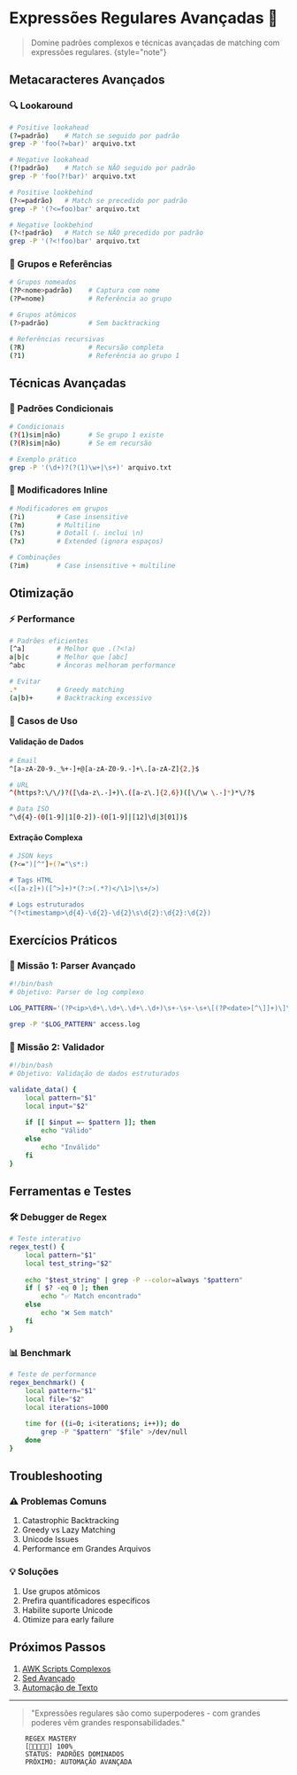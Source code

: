 # Expressões Regulares Avançadas 🎯

> Domine padrões complexos e técnicas avançadas de matching com expressões regulares.
> {style="note"}

## Metacaracteres Avançados

### 🔍 Lookaround
```bash
# Positive lookahead
(?=padrão)    # Match se seguido por padrão
grep -P 'foo(?=bar)' arquivo.txt

# Negative lookahead
(?!padrão)    # Match se NÃO seguido por padrão
grep -P 'foo(?!bar)' arquivo.txt

# Positive lookbehind
(?<=padrão)   # Match se precedido por padrão
grep -P '(?<=foo)bar' arquivo.txt

# Negative lookbehind
(?<!padrão)   # Match se NÃO precedido por padrão
grep -P '(?<!foo)bar' arquivo.txt
```

### 🎯 Grupos e Referências
```bash
# Grupos nomeados
(?P<nome>padrão)    # Captura com nome
(?P=nome)           # Referência ao grupo

# Grupos atômicos
(?>padrão)          # Sem backtracking

# Referências recursivas
(?R)                # Recursão completa
(?1)                # Referência ao grupo 1
```

## Técnicas Avançadas

### 🔄 Padrões Condicionais
```bash
# Condicionais
(?(1)sim|não)       # Se grupo 1 existe
(?(R)sim|não)       # Se em recursão

# Exemplo prático
grep -P '(\d+)?(?(1)\w+|\s+)' arquivo.txt
```

### 🎨 Modificadores Inline
```bash
# Modificadores em grupos
(?i)        # Case insensitive
(?m)        # Multiline
(?s)        # Dotall (. inclui \n)
(?x)        # Extended (ignora espaços)

# Combinações
(?im)       # Case insensitive + multiline
```

## Otimização

### ⚡ Performance
```bash
# Padrões eficientes
[^a]        # Melhor que .(?<!a)
a|b|c       # Melhor que [abc]
^abc        # Âncoras melhoram performance

# Evitar
.*          # Greedy matching
(a|b)+      # Backtracking excessivo
```

### 🎯 Casos de Uso

#### Validação de Dados
```bash
# Email
^[a-zA-Z0-9._%+-]+@[a-zA-Z0-9.-]+\.[a-zA-Z]{2,}$

# URL
^(https?:\/\/)?([\da-z\.-]+)\.([a-z\.]{2,6})([\/\w \.-]*)*\/?$

# Data ISO
^\d{4}-(0[1-9]|1[0-2])-(0[1-9]|[12]\d|3[01])$
```

#### Extração Complexa
```bash
# JSON keys
(?<=")[^"]+(?="\s*:)

# Tags HTML
<([a-z]+)([^>]+)*(?:>(.*?)</\1>|\s+/>)

# Logs estruturados
^(?<timestamp>\d{4}-\d{2}-\d{2}\s\d{2}:\d{2}:\d{2})
```

## Exercícios Práticos

### 🎯 Missão 1: Parser Avançado
```bash
#!/bin/bash
# Objetivo: Parser de log complexo

LOG_PATTERN='(?P<ip>\d+\.\d+\.\d+\.\d+)\s+-\s+-\s+\[(?P<date>[^\]]+)\]\s+"(?P<request>[^"]+)"\s+(?P<status>\d+)\s+(?P<bytes>\d+)'

grep -P "$LOG_PATTERN" access.log
```

### 🎯 Missão 2: Validador
```bash
#!/bin/bash
# Objetivo: Validação de dados estruturados

validate_data() {
    local pattern="$1"
    local input="$2"
    
    if [[ $input =~ $pattern ]]; then
        echo "Válido"
    else
        echo "Inválido"
    fi
}
```

## Ferramentas e Testes

### 🛠️ Debugger de Regex
```bash
# Teste interativo
regex_test() {
    local pattern="$1"
    local test_string="$2"
    
    echo "$test_string" | grep -P --color=always "$pattern"
    if [ $? -eq 0 ]; then
        echo "✅ Match encontrado"
    else
        echo "❌ Sem match"
    fi
}
```

### 📊 Benchmark
```bash
# Teste de performance
regex_benchmark() {
    local pattern="$1"
    local file="$2"
    local iterations=1000
    
    time for ((i=0; i<iterations; i++)); do
        grep -P "$pattern" "$file" >/dev/null
    done
}
```

## Troubleshooting

### ⚠️ Problemas Comuns
1. Catastrophic Backtracking
2. Greedy vs Lazy Matching
3. Unicode Issues
4. Performance em Grandes Arquivos

### 💡 Soluções
1. Use grupos atômicos
2. Prefira quantificadores específicos
3. Habilite suporte Unicode
4. Otimize para early failure

## Próximos Passos

1. [AWK Scripts Complexos](awk-advanced.md)
2. [Sed Avançado](sed-advanced.md)
3. [Automação de Texto](text-automation.md)

---

> "Expressões regulares são como superpoderes - com grandes poderes vêm grandes responsabilidades."

```ascii
    REGEX MASTERY
    [📝📝📝📝📝] 100%
    STATUS: PADRÕES DOMINADOS
    PRÓXIMO: AUTOMAÇÃO AVANÇADA
```